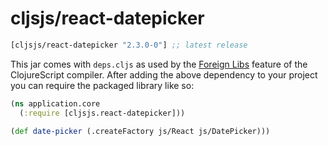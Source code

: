 # cljsjs/react-datepicker

[](dependency)
```clojure
[cljsjs/react-datepicker "2.3.0-0"] ;; latest release
```
[](/dependency)

This jar comes with `deps.cljs` as used by the [Foreign Libs][flibs] feature
of the ClojureScript compiler. After adding the above dependency to your project
you can require the packaged library like so:

```clojure
(ns application.core
  (:require [cljsjs.react-datepicker]))

(def date-picker (.createFactory js/React js/DatePicker)))
```

[flibs]: https://clojurescript.org/reference/packaging-foreign-deps
